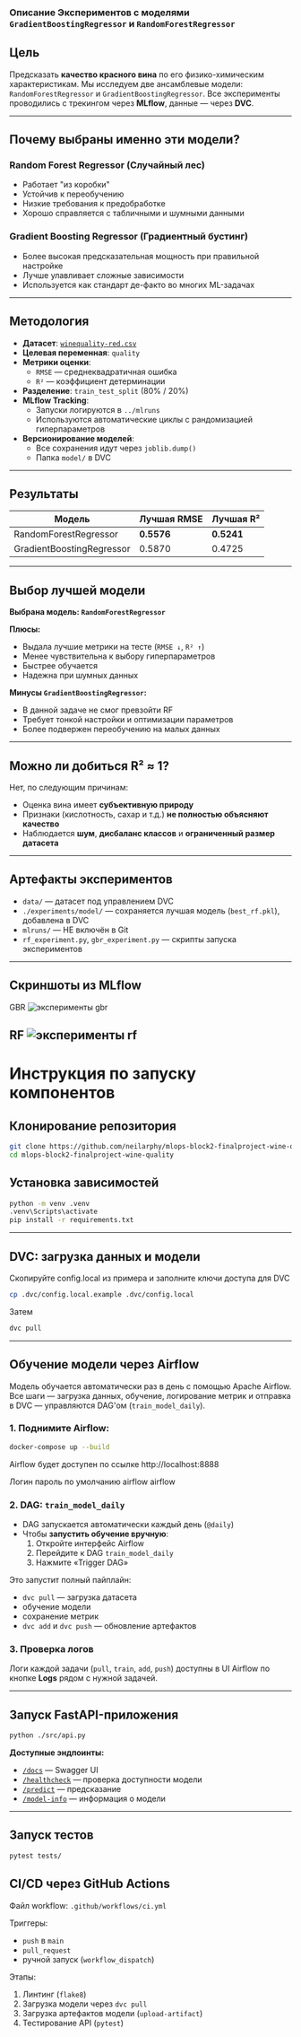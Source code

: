 ### Описание Экспериментов с моделями `GradientBoostingRegressor` и `RandomForestRegressor`

## Цель

Предсказать **качество красного вина** по его физико-химическим характеристикам. Мы исследуем две ансамблевые модели: `RandomForestRegressor` и `GradientBoostingRegressor`. Все эксперименты проводились с трекингом через **MLflow**, данные — через **DVC**.

---

## Почему выбраны именно эти модели?

### Random Forest Regressor (Случайный лес)
- Работает "из коробки"
- Устойчив к переобучению
- Низкие требования к предобработке
- Хорошо справляется с табличными и шумными данными

### Gradient Boosting Regressor (Градиентный бустинг)
- Более высокая предсказательная мощность при правильной настройке
- Лучше улавливает сложные зависимости
- Используется как стандарт де-факто во многих ML-задачах 

---

## Методология

- **Датасет**: [`winequality-red.csv`](./data/winequality-red.csv)
- **Целевая переменная**: `quality`
- **Метрики оценки**:
  - `RMSE` — среднеквадратичная ошибка
  - `R²` — коэффициент детерминации
- **Разделение**: `train_test_split` (80% / 20%)
- **MLflow Tracking**:
  - Запуски логируются в `../mlruns`
  - Используются автоматические циклы с рандомизацией гиперпараметров
- **Версионирование моделей**:
  - Все сохранения идут через `joblib.dump()` 
  - Папка `model/` в DVC

---

## Результаты

| Модель                    | Лучшая RMSE | Лучшая R² |
|---------------------------|-------------|-----------|
| RandomForestRegressor     | **0.5576**  | **0.5241**|
| GradientBoostingRegressor| 0.5870     | 0.4725    |

---

## Выбор лучшей модели

**Выбрана модель: `RandomForestRegressor`**

**Плюсы:**
- Выдала лучшие метрики на тесте (`RMSE ↓`, `R² ↑`)
- Менее чувствительна к выбору гиперпараметров
- Быстрее обучается
- Надежна при шумных данных

**Минусы `GradientBoostingRegressor`:**
- В данной задаче не смог превзойти RF
- Требует тонкой настройки и оптимизации параметров
- Более подвержен переобучению на малых данных

---

## Можно ли добиться R² ≈ 1?

Нет, по следующим причинам:
- Оценка вина имеет **субъективную природу**
- Признаки (кислотность, сахар и т.д.) **не полностью объясняют качество**
- Наблюдается **шум**, **дисбаланс классов** и **ограниченный размер датасета**

---

## Артефакты экспериментов

-  `data/` — датасет под управлением DVC
-  `./experiments/model/` — сохраняется лучшая модель (`best_rf.pkl`), добавлена в DVC
-  `mlruns/` — НЕ включён в Git
-  `rf_experiment.py`, `gbr_experiment.py` — скрипты запуска экспериментов

---

## Скриншоты из MLflow
GBR
![эксперименты gbr](./experiments/experimentsres/gbrex.png)

RF
![эксперименты rf](./experiments/experimentsres/rfex.png)
---

# Инструкция по запуску компонентов


## Клонирование репозитория 

```bash
git clone https://github.com/neilarphy/mlops-block2-finalproject-wine-quality.git
cd mlops-block2-finalproject-wine-quality
```

##  Установка зависимостей

```bash
python -m venv .venv
.venv\Scripts\activate        
pip install -r requirements.txt
```

---

##  DVC: загрузка данных и модели
Скопируйте config.local из примера и заполните ключи доступа для DVC 
```bash
cp .dvc/config.local.example .dvc/config.local
```

Затем
```bash
dvc pull
```

---

## Обучение модели через Airflow

Модель обучается автоматически раз в день с помощью Apache Airflow. Все шаги — загрузка данных, обучение, логирование метрик и отправка в DVC — управляются DAG'ом (`train_model_daily`).

### 1. Поднимите Airflow:

```bash
docker-compose up --build
```
Airflow будет доступен по ссылке
http://localhost:8888

Логин пароль по умолчанию
airflow airflow

### 2. DAG: `train_model_daily`

- DAG запускается автоматически каждый день (`@daily`)
- Чтобы **запустить обучение вручную**:
  1. Откройте интерфейс Airflow
  2. Перейдите к DAG `train_model_daily`
  3. Нажмите «Trigger DAG»

Это запустит полный пайплайн:

- `dvc pull` — загрузка датасета
- обучение модели
- сохранение метрик
- `dvc add` и `dvc push` — обновление артефактов

### 3. Проверка логов

Логи каждой задачи (`pull`, `train`, `add`, `push`) доступны в UI Airflow по кнопке **Logs** рядом с нужной задачей.

---

## Запуск FastAPI-приложения

```bash
python ./src/api.py
```

**Доступные эндпоинты:**
- [`/docs`](http://127.0.0.1:8000/docs) — Swagger UI
- [`/healthcheck`](http://127.0.0.1:8000/healthcheck) — проверка доступности модели
- [`/predict`](http://127.0.0.1:8000/predict) — предсказание
- [`/model-info`](http://127.0.0.1:8000/model-info) — информация о модели

---

## Запуск тестов

```bash
pytest tests/
```

## CI/CD через GitHub Actions

Файл workflow: `.github/workflows/ci.yml`

Триггеры:
- `push` в `main`
- `pull_request`
- ручной запуск (`workflow_dispatch`)

Этапы:
1. Линтинг (`flake8`)
2. Загрузка модели через `dvc pull`
3. Загрузка артефактов модели (`upload-artifact`)
4. Тестирование API (`pytest`)
